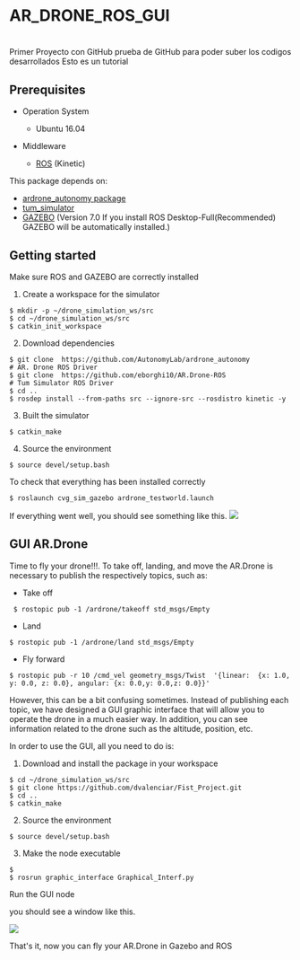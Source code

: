 # AR_DRONE_ROS_GUI
#
Primer Proyecto con GitHub
prueba de GitHub para poder suber los codigos desarrollados
Esto es un tutorial

## Prerequisites
* Operation System
  * Ubuntu 16.04
  
* Middleware 
  * [ROS](http://wiki.ros.org/kinetic/Installation/Ubuntu) (Kinetic)

This package depends on:
* [ardrone_autonomy package](https://github.com/AutonomyLab/ardrone_autonomy)
* [tum_simulator](https://github.com/eborghi10/AR.Drone-ROS)
* [GAZEBO](http://gazebosim.org/) (Version 7.0 If you install ROS Desktop-Full(Recommended) GAZEBO will be automatically installed.) 

## Getting started

Make sure ROS and GAZEBO are correctly installed

1. Create a workspace for the simulator

```
$ mkdir -p ~/drone_simulation_ws/src
$ cd ~/drone_simulation_ws/src
$ catkin_init_workspace
```

2. Download dependencies

```
$ git clone  https://github.com/AutonomyLab/ardrone_autonomy          # AR. Drone ROS Driver
$ git clone  https://github.com/eborghi10/AR.Drone-ROS                # Tum Simulator ROS Driver
$ cd ..
$ rosdep install --from-paths src --ignore-src --rosdistro kinetic -y

```

3. Built the simulator

```
$ catkin_make 

```

4. Source the environment 

```
$ source devel/setup.bash

```

To check that everything has been installed correctly

```
$ roslaunch cvg_sim_gazebo ardrone_testworld.launch

```

If everything went well, you should see something like this.
![](https://github.com/dvalenciar/AR_Drone_GUI_ROS/blob/master/pics/pic_1.jpg)


## GUI AR.Drone
Time to fly your drone!!!. To take off, landing, and move the  AR.Drone is necessary to publish the respectively topics, such as: 

* Take off
 ```
  $ rostopic pub -1 /ardrone/takeoff std_msgs/Empty
  ```
 * Land 
  ```
  $ rostopic pub -1 /ardrone/land std_msgs/Empty
  ```
 * Fly forward
 ```
 $ rostopic pub -r 10 /cmd_vel geometry_msgs/Twist  '{linear:  {x: 1.0, y: 0.0, z: 0.0}, angular: {x: 0.0,y: 0.0,z: 0.0}}'
 ```

However, this can be a bit confusing sometimes. Instead of publishing each topic, we have designed a GUI graphic interface that will allow you to operate the drone in a much easier way. In addition, you can see information related to the drone such as the  altitude, position, etc.

In order to use the GUI, all you need to do is:

1. Download and install the package in your workspace

```
$ cd ~/drone_simulation_ws/src
$ git clone https://github.com/dvalenciar/Fist_Project.git
$ cd ..
$ catkin_make 
```

2. Source the environment 
```
$ source devel/setup.bash
```

3. Make the node executable 
```
$ 
$ rosrun graphic_interface Graphical_Interf.py
```
Run the GUI node

you should see a window like this. 

![](https://github.com/dvalenciar/AR_Drone_GUI_ROS/blob/master/pics/pic_2.png)

That's it, now you can fly your AR.Drone in Gazebo and ROS
